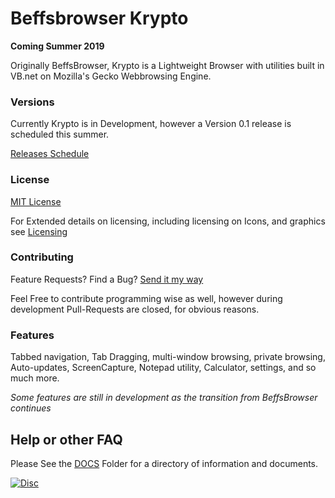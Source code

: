 # Beffsbrowser Krypto

**Coming Summer 2019** 


Originally BeffsBrowser, Krypto is a Lightweight Browser with utilities built in VB.net on Mozilla's Gecko Webbrowsing Engine. 


### Versions

Currently Krypto is in Development, however a Version 0.1 release is scheduled this summer. 

[Releases Schedule](https://github.com/jdc20181/Krypto/tree/master/Releases#release-schedule--archiving-policies)

### License

[MIT License](https://github.com/jdc20181/Krypto/blob/master/LICENSE)

For Extended details on licensing, including licensing on Icons, and graphics see [Licensing](https://github.com/jdc20181/Krypto/blob/master/Docs/Licensing.md)

### Contributing

Feature Requests? Find a Bug? [Send it my way](https://github.com/jdc20181/Krypto/issues/new)  

Feel Free to contribute programming wise as well, however during development Pull-Requests are closed, for obvious reasons. 

### Features

Tabbed navigation, Tab Dragging, multi-window browsing, private browsing, Auto-updates, ScreenCapture, Notepad utility, Calculator, settings, and so much more. 

*Some features are still in development as the transition from BeffsBrowser continues*

## Help or other FAQ 

Please See the [DOCS](https://github.com/jdc20181/Krypto/tree/master/Docs) Folder for a directory of information and documents. 

[![Disc](https://discordapp.com/api/guilds/568432777519693827/embed.png?style=shield)](https://discord.gg/SwgGCuX)
